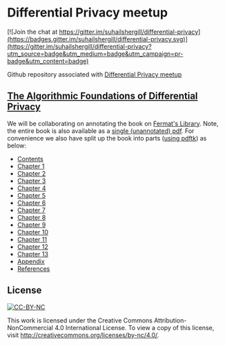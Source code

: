 # Differential Privacy meetup

[![Join the chat at https://gitter.im/suhailshergill/differential-privacy](https://badges.gitter.im/suhailshergill/differential-privacy.svg)](https://gitter.im/suhailshergill/differential-privacy?utm_source=badge&utm_medium=badge&utm_campaign=pr-badge&utm_content=badge)

Github repository associated with [Differential Privacy meetup](http://www.meetup.com/Toronto-Differential-Privacy-Meetup/)

## [The Algorithmic Foundations of Differential Privacy](http://fermatslibrary.com/list/985815c8)

We will be collaborating on annotating the book on
[Fermat's Library](http://fermatslibrary.com/list/985815c8). Note, the entire
book is also available as a [single (unannotated) pdf](./privacybook.pdf). For
convenience we also have split up the book into parts
([using pdftk](http://linuxcommando.blogspot.ca/2013/02/splitting-up-is-easy-for-pdf-file.html))
as below:
- [Contents](./privacybook/00.pdf)
- [Chapter 1](./privacybook/01.pdf)
- [Chapter 2](./privacybook/02.pdf)
- [Chapter 3](./privacybook/03.pdf)
- [Chapter 4](./privacybook/04.pdf)
- [Chapter 5](./privacybook/05.pdf)
- [Chapter 6](./privacybook/06.pdf)
- [Chapter 7](./privacybook/07.pdf)
- [Chapter 8](./privacybook/08.pdf)
- [Chapter 9](./privacybook/09.pdf)
- [Chapter 10](./privacybook/10.pdf)
- [Chapter 11](./privacybook/11.pdf)
- [Chapter 12](./privacybook/12.pdf)
- [Chapter 13](./privacybook/13.pdf)
- [Appendix](./privacybook/14.pdf)
- [References](./privacybook/15.pdf)

## License
[![CC-BY-NC](http://mirrors.creativecommons.org/presskit/buttons/88x31/svg/by-nc.svg)](http://creativecommons.org/licenses/by-nc/4.0/)

This work is licensed under the Creative Commons Attribution-NonCommercial 4.0 International License. To view a copy of this license, visit http://creativecommons.org/licenses/by-nc/4.0/.
